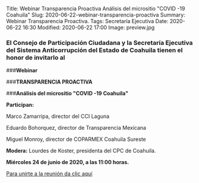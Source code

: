 Title: Webinar Transparencia Proactiva Análisis del micrositio "COVID -19 Coahuila" 
Slug: 2020-06-22-webinar-transparencia-proactiva
Summary: Webinar Transparencia Proactiva.
Tags: Secretaría Ejecutiva
Date: 2020-06-22 16:30
Modified: 2020-06-22 17:00
Image: preview.jpg


### El Consejo de Participación Ciudadana y la Secretaría Ejecutiva del Sistema Anticorrupción del Estado de Coahuila tienen el honor de invitarlo al

###**Webinar**

###**TRANSPARENCIA PROACTIVA**

###**Análisis del micrositio "COVID -19 Coahuila"** 

**Participan:**

Marco Zamarripa, director del CCI Laguna

Eduardo Bohorquez, director de Transparencia Mexicana

Miguel Monroy, director de COPARMEX Coahuila Sureste

**Modera:** Lourdes de Koster, presidenta del CPC de Coahuila.


**Miércoles 24 de junio de 2020, a las 11:00 horas.**


[Para unirte a la reunión da clic aquí](https://us02web.zoom.us/j/87514069250)
